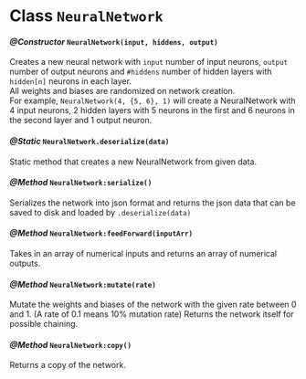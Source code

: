 # Class `NeuralNetwork`

#### *@Constructor* `NeuralNetwork(input, hiddens, output)`

Creates a new neural network with `input` number of input neurons, `output` number of output neurons and `#hiddens` number of hidden layers with `hidden[n]` neurons in each layer. </br>
All weights and biases are randomized on network creation. </br>
For example, `NeuralNetwork(4, {5, 6}, 1)` will create a NeuralNetwork with 4 input neurons, 2 hidden layers with 5 neurons in the first and 6 neurons in the second layer and 1 output neuron. <br/>

#### *@Static* `NeuralNetwork.deserialize(data)`

Static method that creates a new NeuralNetwork from given data.</br>

#### *@Method* `NeuralNetwork:serialize()`

Serializes the network into json format and returns the json data that can be saved to disk and loaded by `.deserialize(data)` </br>

#### *@Method* `NeuralNetwork:feedForward(inputArr)`

Takes in an array of numerical inputs and returns an array of numerical outputs.

#### *@Method* `NeuralNetwork:mutate(rate)`

Mutate the weights and biases of the network with the given rate between 0 and 1. (A rate of 0.1 means 10% mutation rate)
Returns the network itself for possible chaining.

#### *@Method* `NeuralNetwork:copy()`

Returns a copy of the network.

